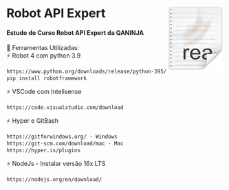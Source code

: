 # <img src="icon.png" align="right" />

# Robot API Expert
<h4>Estudo do Curso Robot API Expert da QANINJA</h4>

🧰 Ferramentas Utilizadas:<br>
   ⚡ Robot 4 com python 3.9 <br>
    
    https://www.python.org/downloads/release/python-395/
    pip install robotframework
    

   ⚡ VSCode com Intelisense<br>
   
    https://code.visualstudio.com/download

   ⚡ Hyper e GitBash<br>

    https://gitforwindows.org/ - Windows
    https://git-scm.com/download/mac - Mac
    https://hyper.is/plugins

   ⚡ NodeJs - Instalar versão 16x LTS<br>

    https://nodejs.org/en/download/


